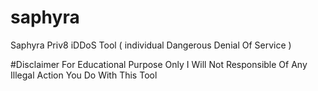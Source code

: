 # saphyra
Saphyra Priv8 iDDoS Tool ( individual Dangerous Denial Of Service )

#Disclaimer
For Educational Purpose Only
I Will Not Responsible Of Any Illegal Action You Do With This Tool
